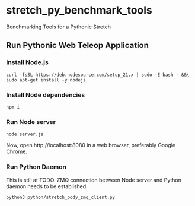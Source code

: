 # stretch_py_benchmark_tools
Benchmarking Tools for a Pythonic Stretch

## Run Pythonic Web Teleop Application

### Install Node.js

```shell
curl -fsSL https://deb.nodesource.com/setup_21.x | sudo -E bash - &&\
sudo apt-get install -y nodejs
```

### Install Node dependencies
```shell
npm i
```

### Run Node server
```shell
node server.js
```

Now, open http://localhost:8080 in a web browser, preferably Google Chrome.

### Run Python Daemon
This is still at TODO. ZMQ connection between Node server and Python daemon needs to be established.

```shell
python3 python/stretch_body_zmq_client.py
```
